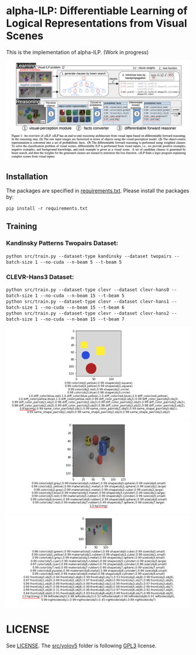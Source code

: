# alpha-ILP: Differentiable Learning of Logical Representations from Visual Scenes
This is the implementation of alpha-ILP. (Work in progress)

![ailp](./imgs/aILP.png)

## Installation
The packages are specified in [requirements.txt](./requirements.txt). Please install the packages by:
```
pip install -r requirements.txt
```

## Training
### Kandinsky Patterns Twopairs Dataset:
```
python src/train.py --dataset-type kandinsky --dataset twopairs --batch-size 1 --no-cuda --n-beam 5 --t-beam 5
```
### CLEVR-Hans3 Dataset:
```
python src/train.py --dataset-type clevr --dataset clevr-hans0 --batch-size 1 --no-cuda --n-beam 15 --t-beam 5
python src/train.py --dataset-type clevr --dataset clevr-hans1 --batch-size 1 --no-cuda --n-beam 15 --t-beam 6
python src/train.py --dataset-type clevr --dataset clevr-hans2 --batch-size 1 --no-cuda --n-beam 15 --t-beam 7
```


![twopairs](./imgs/twopairs-predicted.png)
![clevr-hans3](./imgs/clevr-hans3-predicted.png)
![clevr-hans7](./imgs/clevr-hans7-predicted.png)




# LICENSE
See [LICENSE](./LICENSE). The [src/yolov5](./src/yolov5) folder is following [GPL3](./src/yolov5/LICENSE) license.
